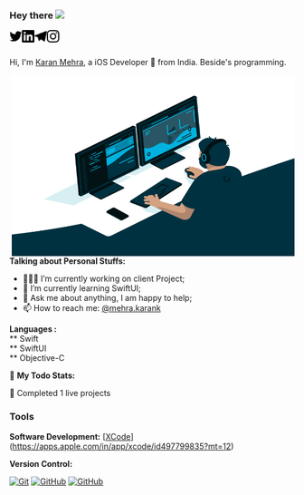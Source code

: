 ### Hey there <img src="https://media.giphy.com/media/hvRJCLFzcasrR4ia7z/giphy.gif" width="25px">

<a href="https://twitter.com/mehrakarank">
  <img align="left" alt="Karan Mehra | Twitter" width="22px" src="https://github.com/Arvindcs/Arvindcs/blob/main/Source/twitter.svg" />
</a>

<a href="https://www.linkedin.com/in/mehrakarank/">
  <img align="left" alt="Karan Mehra LinkdeIN" width="22px" src="https://github.com/Arvindcs/Arvindcs/blob/main/Source/linkedin.svg" />
</a>

<a href="https://t.me/TheWhiteD3vil">
  <img align="left" alt="Karan Mehra Telegram" width="22px" src="https://github.com/Arvindcs/Arvindcs/blob/main/Source/telegram.svg" />
</a>

<a href="https://www.instagram.com/mehra.karank/">
  <img align="left" alt="Karan Mehra Instagram" width="22px" src="https://github.com/Arvindcs/Arvindcs/blob/main/Source/instagram.svg" />
</a>
<br/>
<br/>

Hi, I'm [Karan Mehra](https://github.com/karanmehragit), a iOS Developer 🚀  from India. Beside's programming.

  <img align="right" alt="GIF" src="https://github.com/Arvindcs/Arvindcs/blob/main/Source/image.gif?raw=true" width="500" height="320" />
  
**Talking about Personal Stuffs:**

- 👨🏽‍💻 I’m currently working on client Project;
- 🌱 I’m currently learning SwiftUI; 
- 💬 Ask me about anything, I am happy to help;
- 📫 How to reach me: [@mehra.karank](https://www.instagram.com/mehra.karank/)

**Languages :**  
 ** Swift  <br/>
 ** SwiftUI <br/>
 ** Objective-C

🚧 **My Todo Stats:**
<!-- TODO-IST:START -->
🌸  Completed 1 live projects                  
<!-- TODO-IST:END -->


### Tools

**Software Development:**
[[XCode](https://img.shields.io/badge/-1575F9?style=flat&logo=Xcode&logoColor=white&link=https://github.com/arvindcs "XCode")](https://apps.apple.com/in/app/xcode/id497799835?mt=12)
 

**Version Control:**

[![Git](https://img.shields.io/badge/-Git-black?style=flat&logo=git&link=https://github.com/arvindcs)](https://github.com/karanmehragit) 
[![GitHub](https://img.shields.io/badge/-GitHub-181717?style=flat&logo=github&link=https://github.com/arvindcs)](https://github.com/karanmehragit)
[![GitHub](https://img.shields.io/badge/-GitHub-181717?style=flat&logo=github&link=https://github.com/arvindcs)](https://github.com/karanmehragit)
<br/>

